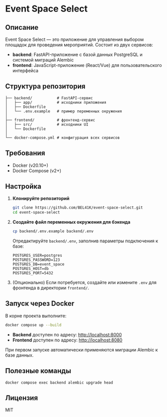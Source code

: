 # Event Space Select

## Описание

Event Space Select — это приложение для управления выбором площадок для проведения мероприятий. Состоит из двух сервисов:

- **backend**: FastAPI-приложение с базой данных PostgreSQL и системой миграций Alembic
- **frontend**: JavaScript-приложение (React/Vue) для пользовательского интерфейса

## Структура репозитория

```
├── backend/           # FastAPI-сервис
│   ├── app/           # исходники приложения
│   ├── Dockerfile
│   └── .env.example   # пример переменных окружения
│
├── frontend/          # фронтенд-сервис
│   ├── src/           # исходники UI
│   └── Dockerfile
│
└── docker-compose.yml # конфигурация всех сервисов
```

## Требования

- Docker (v20.10+)
- Docker Compose (v2+)

## Настройка

1. **Клонируйте репозиторий**

   ```bash
   git clone https://github.com/BEL41K/event-space-select.git
   cd event-space-select
   ```

2. **Создайте файл переменных окружения для бэкенда**

   ```bash
   cp backend/.env.example backend/.env
   ```

   Отредактируйте `backend/.env`, заполнив параметры подключения к базе:

   ```dotenv
   POSTGRES_USER=postgres
   POSTGRES_PASSWORD=123
   POSTGRES_DB=event_space
   POSTGRES_HOST=db
   POSTGRES_PORT=5432
   ```

3. (Опционально) Если потребуется, создайте или измените `.env` для фронтенда в директории `frontend/`.

## Запуск через Docker

В корне проекта выполните:

```bash
docker compose up --build
```

- **Backend** доступен по адресу: [http://localhost:8000](http://localhost:8000)
- **Frontend** доступен по адресу: [http://localhost:8080](http://localhost:8080)

При первом запуске автоматически применяются миграции Alembic к базе данных.

## Полезные команды

````
docker compose exec backend alembic upgrade head
````

## Лицензия

MIT

